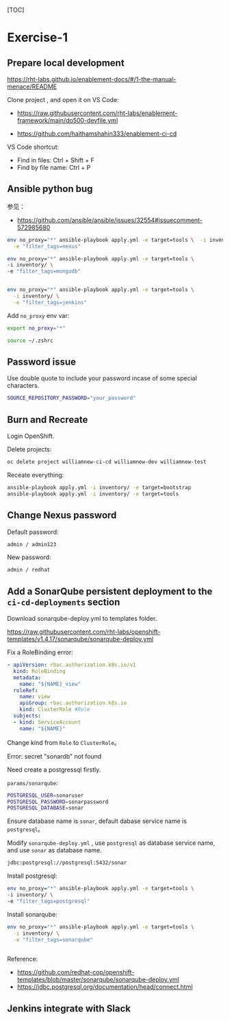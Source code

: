 [TOC]

# Exercise-1



## Prepare local development

https://rht-labs.github.io/enablement-docs/#/1-the-manual-menace/README



Clone project , and open it on VS Code:

- https://raw.githubusercontent.com/rht-labs/enablement-framework/main/do500-devfile.yml

- https://github.com/haithamshahin333/enablement-ci-cd



VS Code shortcut:

* Find in files: Ctrl + Shift + F
* Find by file name: Ctrl + P



## Ansible python bug

参见：

- https://github.com/ansible/ansible/issues/32554#issuecomment-572985680

```bash
env no_proxy="*" ansible-playbook apply.yml -e target=tools \  -i inventory/ \
  -e "filter_tags=nexus"

env no_proxy="*" ansible-playbook apply.yml -e target=tools \
-i inventory/ \
-e "filter_tags=mongodb"


env no_proxy="*" ansible-playbook apply.yml -e target=tools \
  -i inventory/ \
  -e "filter_tags=jenkins"

```

Add `no_proxy` env var:

```bash
export no_proxy="*"
```

```bash
source ~/.zshrc
```



## Password issue

Use double quote to include your password incase of some special characters.

```bash
SOURCE_REPOSITORY_PASSWORD="your_password"
```

## Burn and Recreate

Login OpenShift.



Delete projects:

```bash
oc delete project williamnew-ci-cd williamnew-dev williamnew-test
```



Receate everything:

```bash
ansible-playbook apply.yml -i inventory/ -e target=bootstrap
ansible-playbook apply.yml -i inventory/ -e target=tools
```



## Change Nexus password



Default password:

```bash
admin / admin123
```



New password:

```bash
admin / redhat
```



## Add a SonarQube persistent deployment to the `ci-cd-deployments` section



Download sonarqube-deploy.yml to templates folder.

https://raw.githubusercontent.com/rht-labs/openshift-templates/v1.4.17/sonarqube/sonarqube-deploy.yml



Fix a RoleBinding error:

```yaml
- apiVersion: rbac.authorization.k8s.io/v1
  kind: RoleBinding
  metadata:
    name: "${NAME}_view"
  roleRef:
    name: view
    apiGroup: rbac.authorization.k8s.io
    kind: ClusterRole #Role
  subjects:
  - kind: ServiceAccount
    name: "${NAME}"
```



Change kind from `Role`  to `ClusterRole`。





Error: secret "sonardb" not found

Need create a postgressql firstly.



`params/sonarqube`:

```bash
POSTGRESQL_USER=sonaruser
POSTGRESQL_PASSWORD=sonarpassword
POSTGRESQL_DATABASE=sonar
```



Ensure database name is `sonar`, default dabase service name is `postgresql`。



Modify `sonarqube-deploy.yml` , use `postgresql` as database service name, and use `sonar` as database name.

```bash
jdbc:postgresql://postgresql:5432/sonar
```





Install postgresql:

```bash
env no_proxy="*" ansible-playbook apply.yml -e target=tools \
-i inventory/ \
-e "filter_tags=postgresql"

```



Install sonarqube:

```bash
env no_proxy="*" ansible-playbook apply.yml -e target=tools \
  -i inventory/ \
  -e "filter_tags=sonarqube"
  
```





Reference:

- https://github.com/redhat-cop/openshift-templates/blob/master/sonarqube/sonarqube-deploy.yml
- https://jdbc.postgresql.org/documentation/head/connect.html



## Jenkins integrate with Slack


